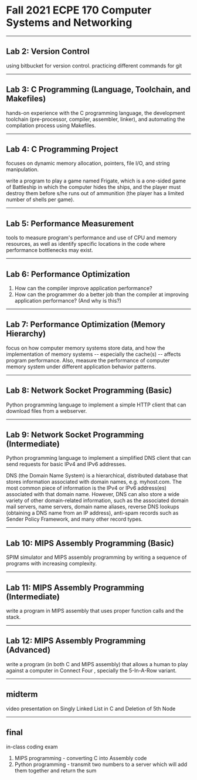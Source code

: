 # Fall 2021 ECPE 170 Computer Systems and Networking

---

## Lab 2: Version Control

using bitbucket for version control. practicing different commands for git

---

## Lab 3: C Programming (Language, Toolchain, and Makefiles)

hands-on experience with the C programming language, the development toolchain (pre-processor, compiler, assembler, linker), and automating the compilation process using Makefiles.

---

## Lab 4: C Programming Project

focuses on dynamic memory allocation, pointers, file I/O, and string manipulation.

write a program to play a game named Frigate, which is a one-sided game of Battleship in which the computer hides the ships, and the player must destroy them before s/he runs out of ammunition (the player has a limited number of shells per game).

---

## Lab 5: Performance Measurement

tools to measure program's performance and use of CPU and memory resources, as well as identify specific locations in the code where performance bottlenecks may exist.

---

## Lab 6: Performance Optimization

1. How can the compiler improve application performance?
2. How can the programmer do a better job than the compiler at improving application performance?  (And why is this?)

---

## Lab 7: Performance Optimization (Memory Hierarchy)

focus on how computer memory systems store data, and how the implementation of memory systems -- especially the cache(s) -- affects program performance. Also, measure the performance of computer memory system under different application behavior patterns.

---

## Lab 8: Network Socket Programming (Basic)

Python programming language to implement a simple HTTP client that can download files from a webserver.

---

## Lab 9: Network Socket Programming (Intermediate)

Python programming language to implement a simplified DNS client that can send requests for basic IPv4 and IPv6 addresses.

DNS (the Domain Name System) is a hierarchical, distributed database that stores information associated with domain names, e.g. myhost.com. The most common piece of information is the IPv4 or IPv6 address(es) associated with that domain name. However, DNS can also store a wide variety of other domain-related information, such as the associated domain mail servers, name servers, domain name aliases, reverse DNS lookups (obtaining a DNS name from an IP address), anti-spam records such as Sender Policy Framework, and many other record types.

---

## Lab 10: MIPS Assembly Programming (Basic)

SPIM simulator and MIPS assembly programming by writing a sequence of programs with increasing complexity.

---

## Lab 11: MIPS Assembly Programming (Intermediate)

write a program in MIPS assembly that uses proper function calls and the stack.

---

## Lab 12: MIPS Assembly Programming (Advanced)

write a program (in both C and MIPS assembly) that allows a human to play against a computer in Connect Four , specially the 5-In-A-Row variant.

---

## midterm

video presentation on Singly Linked List in C and Deletion of 5th Node

---

## final

in-class coding exam
1. MIPS programming - converting C into Assembly code
2. Python programming - transmit two numbers to a server which will add them together and return the sum
